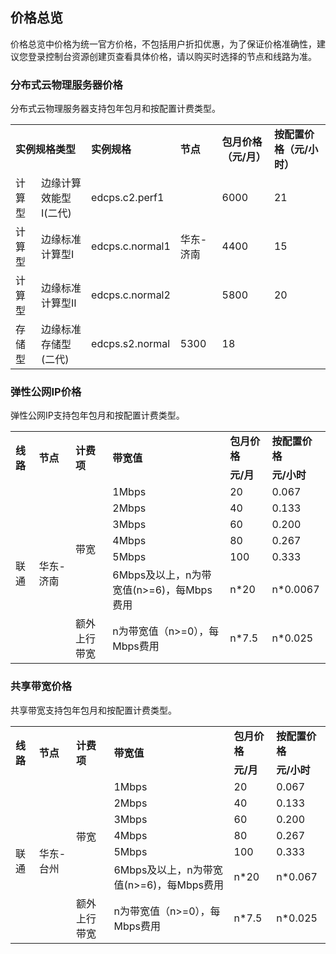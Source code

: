 ## 价格总览

价格总览中价格为统一官方价格，不包括用户折扣优惠，为了保证价格准确性，建议您登录控制台资源创建页查看具体价格，请以购买时选择的节点和线路为准。<br/>

### 分布式云物理服务器价格

分布式云物理服务器支持包年包月和按配置计费类型。<br/>
<table>
    <tr>
        <td colspan="2"><B>实例规格类型</B></td> 
        <td ><B>实例规格</B></td> 
	<td ><B>节点</B></td> 
	<td ><B>包月价格（元/月）</B></td>
	<td ><B>按配置价格（元/小时）</B></td>
    </tr>
    <tr>   
        <td >计算型</td>	  
	<td >边缘计算效能型Ⅰ(二代)</td>
	<td >edcps.c2.perf1</td>
	<td  rowspan="3">华东-济南</td>
	<td >6000</td>
	<td >21</td>
       </tr>
    <tr>   
	<td >计算型</td>
	<td >边缘标准计算型Ⅰ</td>
	<td >edcps.c.normal1</td>
	<td >4400</td>
	<td >15</td>
    </tr>
    <tr>   
	<td >计算型</td>
	<td >边缘标准计算型Ⅱ</td>
	<td >edcps.c.normal2</td>
	<td >5800</td>
	<td >20</td>
    </tr>
    <tr>   
	<td >存储型</td>
	<td >边缘标准存储型(二代)</td>
	<td >edcps.s2.normal</td>
	<td >5300</td>
	<td >18</td>
    </tr>
</table>

### 弹性公网IP价格

弹性公网IP支持包年包月和按配置计费类型。<br/>

<table>
   <tr>
       <td rowspan="2"><B>线路</B></td>
       <td rowspan="2"><B>节点</B></td>
       <td rowspan="2"><B>计费项</B></td>
       <td rowspan="2"><B>带宽值</B></td>
       <td ><B>包月价格</B></td>
       <td ><B>按配置价格</B></td>
   </tr>
   <tr>
       <td><B>元/月</B></td>
       <td><B>元/小时</B></td>
     
   </tr>
   <tr>
      <td rowspan="12">联通</td>
      <td rowspan="12">华东-济南<br/>
      <td rowspan="6">带宽</td>
      <td>1Mbps</td>
      <td>20</td>
      <td>0.067</td>
      
   </tr>
   <tr>
      <td>2Mbps</td>
      <td>40</td>
      <td>0.133</td>
      
   </tr>
   <tr>
     <td>3Mbps</td>
     <td>60</td>
     <td>0.200</td>
	
   </tr>
   <tr>
     <td>4Mbps</td>
     <td>80</td>
     <td>0.267</td>
     
   </tr>
   <tr>
     <td>5Mbps</td>
     <td>100</td>
     <td>0.333</td>
     
   </tr>
   <tr>
     <td>6Mbps及以上，n为带宽值(n>=6)，每Mbps费用</td>
     <td>n*20</td>
     <td>n*0.0067</td>
  </tr>
  <tr>
    <td rowspan="1">额外上行带宽</td>
        <td>n为带宽值（n>=0），每Mbps费用</td>
        <td>n*7.5</td>
	 <td>n*0.025</td>
    </tr>
</table>

### 共享带宽价格

共享带宽支持包年包月和按配置计费类型。<br/>

<table>
   <tr>
       <td rowspan="2"><B>线路</B></td>
       <td rowspan="2"><B>节点</B></td>
       <td rowspan="2"><B>计费项</B></td>
       <td rowspan="2"><B>带宽值</B></td>
       <td ><B>包月价格</B></td>
       <td ><B>按配置价格</B></td>
   </tr>
   <tr>
       <td><B>元/月</B></td>
       <td><B>元/小时</B></td>
     
   </tr>
   <tr>
      <td rowspan="12">联通</td>
      <td rowspan="12">华东-台州<br/>
      <td rowspan="6">带宽</td>
      <td>1Mbps</td>
      <td>20</td>
      <td>0.067</td>
      
   </tr>
   <tr>
      <td>2Mbps</td>
      <td>40</td>
      <td>0.133</td>
      
   </tr>
   <tr>
     <td>3Mbps</td>
     <td>60</td>
     <td>0.200</td>
	
   </tr>
   <tr>
     <td>4Mbps</td>
     <td>80</td>
     <td>0.267</td>
     
   </tr>
   <tr>
     <td>5Mbps</td>
     <td>100</td>
     <td>0.333</td>
     
   </tr>
   <tr>
     <td>6Mbps及以上，n为带宽值(n>=6)，每Mbps费用</td>
     <td>n*20</td>
     <td>n*0.067</td>
  </tr>
  <tr>
    <td rowspan="1">额外上行带宽</td>
        <td>n为带宽值（n>=0），每Mbps费用</td>
        <td>n*7.5</td>
	 <td>n*0.025</td>
    </tr>
</table>
